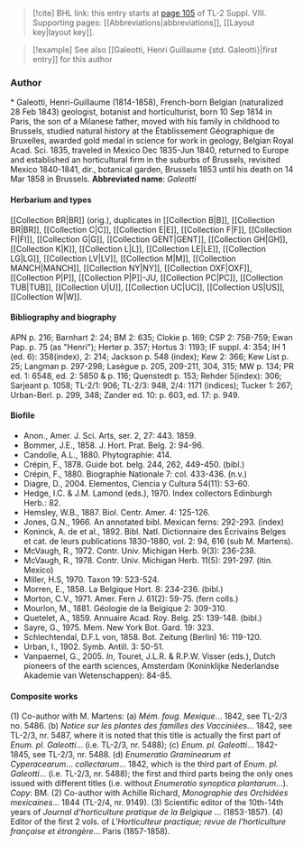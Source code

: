 > [!cite] BHL link: this entry starts at [page 105](https://www.biodiversitylibrary.org/page/33258583) of TL-2 Suppl. VIII.
> Supporting pages: [[Abbreviations|abbreviations]], [[Layout key|layout key]].

> [!example] See also [[Galeotti, Henri Guillaume {std. Galeotti}|first entry]] for this author

### Author

\* Galeotti, Henri-Guillaume (1814-1858), French-born Belgian (naturalized 28 Feb 1843) geologist, botanist and horticulturist, born 10 Sep 1814 in Paris, the son of a Milanese father, moved with his family in childhood to Brussels, studied natural history at the Établissement Géographique de Bruxelles, awarded gold medal in science for work in geology, Belgian Royal Acad. Sci. 1835, traveled in Mexico Dec 1835-Jun 1840, returned to Europe and established an horticultural firm in the suburbs of Brussels, revisited Mexico 1840-1841, dir., botanical garden, Brussels 1853 until his death on 14 Mar 1858 in Brussels. 
**Abbreviated name**: *Galeotti*

#### Herbarium and types

[[Collection BR|BR]] (orig.), duplicates in [[Collection B|B]], [[Collection BR|BR]], [[Collection C|C]], [[Collection E|E]], [[Collection F|F]], [[Collection FI|FI]], [[Collection G|G]], [[Collection GENT|GENT]], [[Collection GH|GH]], [[Collection K|K]], [[Collection L|L]], [[Collection LE|LE]], [[Collection LG|LG]], [[Collection LV|LV]], [[Collection M|M]], [[Collection MANCH|MANCH]], [[Collection NY|NY]], [[Collection OXF|OXF]], [[Collection P|P]], [[Collection P|P]]-JU, [[Collection PC|PC]], [[Collection TUB|TUB]], [[Collection U|U]], [[Collection UC|UC]], [[Collection US|US]], [[Collection W|W]].

#### Bibliography and biography

APN p. 216; Barnhart 2: 24; BM 2: 635; Clokie p. 169; CSP 2: 758-759; Ewan Pap. p. 75 (as "Henri"); Herter p. 357; Hortus 3: 1193; IF suppl. 4: 354; IH 1 (ed. 6): 358(index), 2: 214; Jackson p. 548 (index); Kew 2: 366; Kew List p. 25; Langman p. 297-298; Lasègue p. 205, 209-211, 304, 315; MW p. 134; PR ed. 1: 6548, ed. 2: 5850 & p. 116; Quenstedt p. 153; Rehder 5(index): 306; Sarjeant p. 1058; TL-2/1: 906; TL-2/3: 948, 2/4: 1171 (indices); Tucker 1: 267; Urban-Berl. p. 299, 348; Zander ed. 10: p. 603, ed. 17: p. 949.

#### Biofile

- Anon., Amer. J. Sci. Arts, ser. 2, 27: 443. 1859.
- Bommer, J.E., 1858. J. Hort. Prat. Belg. 2: 94-96.
- Candolle, A.L., 1880. Phytographie: 414.
- Crépin, F., 1878. Guide bot. belg. 244, 262, 449-450. (bibl.)
- Crépin, F., 1880. Biographie Nationale 7: col. 433-436. (n.v.)
- Diagre, D., 2004. Elementos, Ciencia y Cultura 54(11): 53-60.
- Hedge, I.C. & J.M. Lamond (eds.), 1970. Index collectors Edinburgh Herb.: 82.
- Hemsley, W.B., 1887. Biol. Centr. Amer. 4: 125-126.
- Jones, G.N., 1966. An annotated bibl. Mexican ferns: 292-293. (index)
- Koninck, A. de et al., 1892. Bibl. Natl. Dictionnaire des Écrivains Belges et cat. de leurs publications 1830-1880, vol. 2: 94, 616 (sub M. Martens).
- McVaugh, R., 1972. Contr. Univ. Michigan Herb. 9(3): 236-238.
- McVaugh, R., 1978. Contr. Univ. Michigan Herb. 11(5): 291-297. (itin. Mexico)
- Miller, H.S, 1970. Taxon 19: 523-524.
- Morren, E., 1858. La Belgique Hort. 8: 234-236. (bibl.)
- Morton, C.V., 1971. Amer. Fern J. 61(2): 59-75. (fern colls.)
- Mourlon, M., 1881. Géologie de la Belgique 2: 309-310.
- Quetelet, A., 1859. Annuaire Acad. Roy. Belg. 25: 139-148. (bibl.)
- Sayre, G., 1975. Mem. New York Bot. Gard. 19: 323.
- Schlechtendal, D.F.L von, 1858. Bot. Zeitung (Berlin) 16: 119-120.
- Urban, I., 1902. Symb. Antill. 3: 50-51.
- Vanpaemel, G., 2005. *In*, Touret, J.L.R. & R.P.W. Visser (eds.), Dutch pioneers of the earth sciences, Amsterdam (Koninklijke Nederlandse Akademie van Wetenschappen): 84-85.

#### Composite works

(1) Co-author with M. Martens:
(a) *Mém. foug. Mexique*... 1842, see TL-2/3 no. 5486.
(b) *Notice sur les plantes des familles des Vacciniées*... 1842, see TL-2/3, nr. 5487, where it is noted that this title is actually the first part of *Enum. pl. Galeotti*... (i.e. TL-2/3, nr. 5488);
(c) *Enum. pl. Galeotti*... 1842-1845, see TL-2/3, nr. 5488.
(d) *Enumeratio Graminearum et Cyperacearum*... *collectarum*... 1842, which is the third part of *Enum*. *pl. Galeotti*... (i.e. TL-2/3, nr. 5488); the first and third parts being the only ones issued with different titles (i.e. without *Enumeratio synoptica plantarum*...). *Copy*: BM.
(2) Co-author with Achille Richard, *Monographie des Orchidées mexicaines*... 1844 (TL-2/4, nr. 9149).
(3) Scientific editor of the 10th-14th years of *Journal d'horticulture pratique de la Belgique* ... (1853-1857).
(4) Editor of the first 2 vols. of *L'Horticulteur practique; revue de l'horticulture française et étrangère*... Paris (1857-1858).

